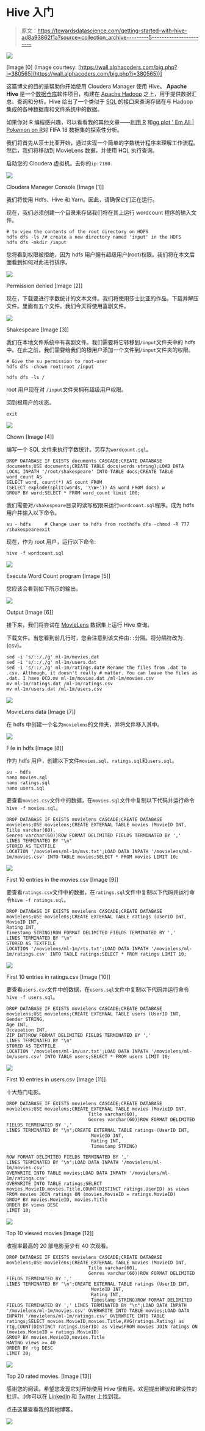 # Hive 入门

> 原文：<https://towardsdatascience.com/getting-started-with-hive-ad8a93862f1a?source=collection_archive---------5----------------------->

![](img/dc1dc58cea0e401f5a11db14a58b4bf4.png)

[Image [0] (Image courtesy: [https://wall.alphacoders.com/big.php?i=380565](https://wall.alphacoders.com/big.php?i=380565))]

这篇博文的目的是帮助你开始使用 Cloudera Manager 使用 Hive。 **Apache Hive** 是一个[数据仓库](https://en.wikipedia.org/wiki/Data_warehouse)软件项目，构建在 [Apache Hadoop](https://en.wikipedia.org/wiki/Apache_Hadoop) 之上，用于提供数据汇总、查询和分析。Hive 给出了一个类似于 [SQL](https://en.wikipedia.org/wiki/SQL) 的接口来查询存储在与 Hadoop 集成的各种数据库和文件系统中的数据。

如果你对 R 编程感兴趣，可以看看我的其他文章——[利用 R](/exploratory-analysis-of-fifa-18-dataset-using-r-ba09aa4a2d3c) 和[gg plot ' Em All | Pokemon on R](/exploratory-analysis-of-pokemons-using-r-8600229346fb)对 FIFA 18 数据集的探索性分析。

我们将首先从莎士比亚开始，通过实现一个简单的字数统计程序来理解工作流程。然后，我们将移动到 MovieLens 数据，并使用 HQL 执行查询。

启动您的 Cloudera 虚拟机。去你的`ip:7180.`

![](img/1d7ee0787777779d1e67364ba96c39e4.png)

Cloudera Manager Console [Image [1]]

我们将使用 Hdfs、Hive 和 Yarn。因此，请确保它们正在运行。

现在，我们必须创建一个目录来存储我们将在其上运行 wordcount 程序的输入文件。

```
# to view the contents of the root directory on HDFS
hdfs dfs -ls /# create a new directory named 'input' in the HDFS
hdfs dfs -mkdir /input
```

您将看到权限被拒绝，因为 hdfs 用户拥有超级用户(root)权限。我们将在本文后面看到如何对此进行排序。

![](img/ba17ed24afae41ce488fdc03233c9c10.png)

Permission denied [Image [2]]

现在，下载要进行字数统计的文本文件。我们将使用莎士比亚的作品。下载并解压文件。里面有五个文件。我们今天将使用喜剧文件。

![](img/695fee857ee59c8228ebeb7154824cb0.png)

Shakespeare [Image [3]]

我们在本地文件系统中有喜剧文件。我们需要将它转移到`/input`文件夹中的 hdfs 中。在此之前，我们需要给我们的根用户添加一个文件到`/input`文件夹的权限。

```
# Give the su permission to root-user
hdfs dfs -chown root:root /input     

hdfs dfs -ls /
```

root 用户现在对 `/input`文件夹拥有超级用户权限。

回到根用户的状态。

```
exit
```

![](img/1cbcd734063806fef723150fb5fe04e7.png)

Chown [Image [4]]

编写一个 SQL 文件来执行字数统计。另存为`wordcount.sql`。

```
DROP DATABASE IF EXISTS documents CASCADE;CREATE DATABASE documents;USE documents;CREATE TABLE docs(words string);LOAD DATA LOCAL INPATH '/root/shakespeare' INTO TABLE docs;CREATE TABLE word_count AS
SELECT word, count(*) AS count FROM
(SELECT explode(split(words, '\\W+')) AS word FROM docs) w
GROUP BY word;SELECT * FROM word_count limit 100;
```

我们需要对`/shakespeare`目录的读写权限来运行`wordcount.sql`程序。成为 hdfs 用户并输入以下命令。

```
su - hdfs     # Change user to hdfs from roothdfs dfs -chmod -R 777 /shakespeareexit
```

现在，作为 root 用户，运行以下命令:

```
hive -f wordcount.sql
```

![](img/86ad8fc3fe0ad0959c28e2da8ce20d55.png)

Execute Word Count program [Image [5]]

您应该会看到如下所示的输出。

![](img/430948ec0dc522129dc7390797668682.png)

Output [Image [6]]

接下来，我们将尝试在 [MovieLens](https://grouplens.org/datasets/movielens/1m/) 数据集上运行 Hive 查询。

下载文件。当您看到前几行时，您会注意到该文件由`::`分隔。将分隔符改为`,` (csv)。

```
sed -i 's/::/,/g' ml-1m/movies.dat
sed -i 's/::/,/g' ml-1m/users.dat
sed -i 's/::/,/g' ml-1m/ratings.dat# Rename the files from .dat to .csv. Although, it doesn't really # matter. You can leave the files as .dat. I have OCD.mv ml-1m/movies.dat /ml-1m/movies.csv
mv ml-1m/ratings.dat /ml-1m/ratings.csv
mv ml-1m/users.dat /ml-1m/users.csv
```

![](img/a18daec36e7ec236f1d03d4edc14da8b.png)

MovieLens data [Image [7]]

在 hdfs 中创建一个名为`movielens`的文件夹，并将文件移入其中。

![](img/f32d1b0cf2fee8d7bd776bc5d2f925cc.png)

File in hdfs [Image [8]]

作为 hdfs 用户，创建以下文件`movies.sql`、`ratings.sql`和`users.sql`。

```
su - hdfs
nano movies.sql
nano ratings.sql
nano users.sql
```

要查看`movies.csv`文件中的数据，在`movies.sql`文件中复制以下代码并运行命令`hive -f movies.sql`。

```
DROP DATABASE IF EXISTS movielens CASCADE;CREATE DATABASE movielens;USE movielens;CREATE EXTERNAL TABLE movies (MovieID INT, 
Title varchar(60), 
Genres varchar(60))ROW FORMAT DELIMITED FIELDS TERMINATED BY ',' 
LINES TERMINATED BY "\n"
STORED AS TEXTFILE
LOCATION '/movielens/ml-1m/mvs.txt';LOAD DATA INPATH '/movielens/ml-1m/movies.csv' INTO TABLE movies;SELECT * FROM movies LIMIT 10;
```

![](img/4d015bfed6ddf67ca543fd3f68034e2c.png)

First 10 entries in the movies.csv [Image [9]]

要查看`ratings.csv`文件中的数据，在`ratings.sql`文件中复制以下代码并运行命令`hive -f ratings.sql`。

```
DROP DATABASE IF EXISTS movielens CASCADE;CREATE DATABASE movielens;USE movielens;CREATE EXTERNAL TABLE ratings (UserID INT, 
MovieID INT, 
Rating INT, 
Timestamp STRING)ROW FORMAT DELIMITED FIELDS TERMINATED BY ',' 
LINES TERMINATED BY "\n"
STORED AS TEXTFILE
LOCATION '/movielens/ml-1m/rts.txt';LOAD DATA INPATH '/movielens/ml-1m/ratings.csv' INTO TABLE ratings;SELECT * FROM ratings LIMIT 10;
```

![](img/3d751e1b729b040c97de3a3eab8adac5.png)

First 10 entries in ratings.csv [Image [10]]

要查看`users.csv`文件中的数据，在`users.sql`文件中复制以下代码并运行命令`hive -f users.sql`。

```
DROP DATABASE IF EXISTS movielens CASCADE;CREATE DATABASE movielens;USE movielens;CREATE EXTERNAL TABLE users (UserID INT, 
Gender STRING, 
Age INT,
Occupation INT, 
ZIP INT)ROW FORMAT DELIMITED FIELDS TERMINATED BY ',' 
LINES TERMINATED BY "\n"
STORED AS TEXTFILE
LOCATION '/movielens/ml-1m/usr.txt';LOAD DATA INPATH '/movielens/ml-1m/users.csv' INTO TABLE users;SELECT * FROM users LIMIT 10;
```

![](img/90d08c46e139804e6db8f225df69bab5.png)

First 10 entries in users.csv [Image [11]]

十大热门电影。

```
DROP DATABASE IF EXISTS movielens CASCADE;CREATE DATABASE movielens;USE movielens;CREATE EXTERNAL TABLE movies (MovieID INT, 
                              Title varchar(60), 
                              Genres varchar(60))ROW FORMAT DELIMITED FIELDS TERMINATED BY ',' 
LINES TERMINATED BY "\n";CREATE EXTERNAL TABLE ratings (UserID INT, 
                               MovieID INT, 
                               Rating INT, 
                               Timestamp STRING)

ROW FORMAT DELIMITED FIELDS TERMINATED BY ',' 
LINES TERMINATED BY "\n";LOAD DATA INPATH '/movielens/ml-1m/movies.csv' 
OVERWRITE INTO TABLE movies;LOAD DATA INPATH '/movielens/ml-1m/ratings.csv' 
OVERWRITE INTO TABLE ratings;SELECT movies.MovieID,movies.Title,COUNT(DISTINCT ratings.UserID) as views
FROM movies JOIN ratings ON (movies.MovieID = ratings.MovieID)
GROUP BY movies.MovieID, movies.Title
ORDER BY views DESC
LIMIT 10;
```

![](img/6bb1772bcaa1a1af829823d7b716f468.png)

Top 10 viewed movies [Image [12]]

收视率最高的 20 部电影至少有 40 次观看。

```
DROP DATABASE IF EXISTS movielens CASCADE;CREATE DATABASE movielens;USE movielens;CREATE EXTERNAL TABLE movies (MovieID INT, 
                              Title varchar(60), 
                              Genres varchar(60))ROW FORMAT DELIMITED FIELDS TERMINATED BY ',' 
LINES TERMINATED BY "\n";CREATE EXTERNAL TABLE ratings (UserID INT, 
                               MovieID INT, 
                               Rating INT, 
                               Timestamp STRING)ROW FORMAT DELIMITED FIELDS TERMINATED BY ',' LINES TERMINATED BY "\n";LOAD DATA INPATH '/movielens/ml-1m/movies.csv' OVERWRITE INTO TABLE movies;LOAD DATA INPATH '/movielens/ml-1m/ratings.csv' OVERWRITE INTO TABLE ratings;SELECT movies.MovieID,movies.Title,AVG(ratings.Rating) as rtg,COUNT(DISTINCT ratings.UserID) as viewsFROM movies JOIN ratings ON (movies.MovieID = ratings.MovieID)
GROUP BY movies.MovieID,movies.Title
HAVING views >= 40
ORDER BY rtg DESC
LIMIT 20;
```

![](img/e1d77e6fed53acbad2351115f6eae917.png)

Top 20 rated movies. [Image [13]]

感谢您的阅读。希望您发现它对开始使用 Hive 很有用。欢迎提出建议和建设性的批评。:)你可以在 [LinkedIn](https://www.linkedin.com/in/akshajverma7/) 和 [Twitter](https://twitter.com/theairbend3r) 上找到我。

点击这里查看我的其他博客。

[![](img/041a0c7464198414e6ce355f9235099e.png)](https://www.buymeacoffee.com/theairbend3r)
